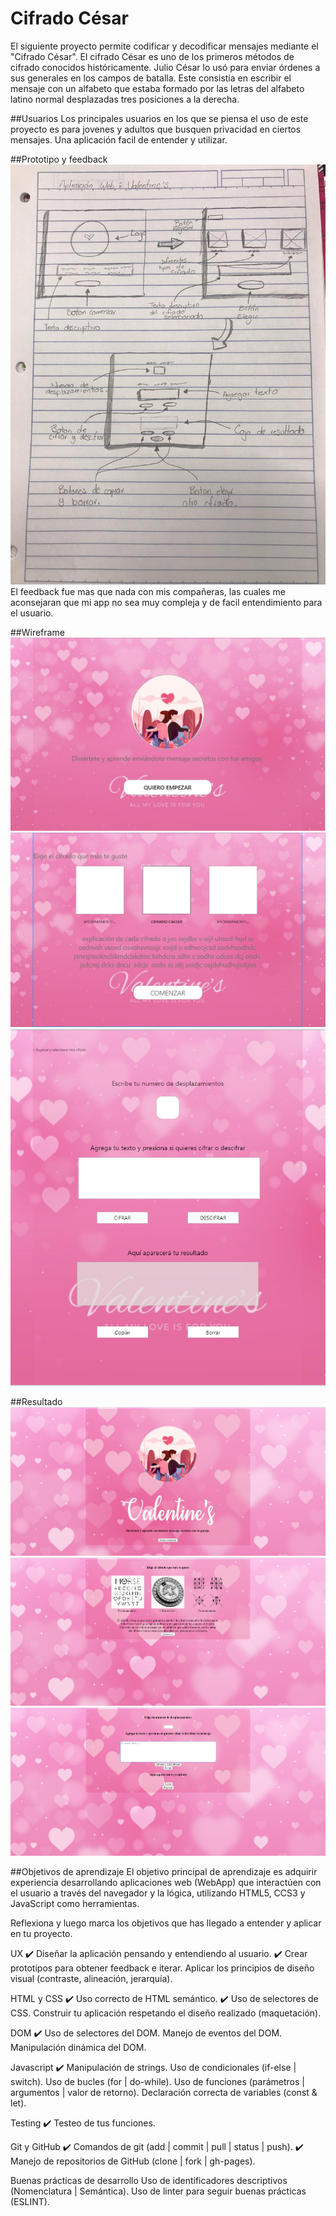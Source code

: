 # Cifrado César

El siguiente proyecto permite codificar y decodificar mensajes mediante el "Cifrado César".
El cifrado César es uno de los primeros métodos de cifrado conocidos históricamente. Julio César lo usó para enviar órdenes a sus generales en los campos de batalla. Este consistía en escribir el mensaje con un alfabeto que estaba formado por las letras del alfabeto latino normal desplazadas tres posiciones a la derecha.

##Usuarios
Los principales usuarios en los que se piensa el uso de este proyecto es para jovenes y adultos que busquen privacidad en ciertos mensajes.
Una aplicación facil de entender y utilizar.

##Prototipo y feedback
<img src = "img/prototipo.jpg">
El feedback fue mas que nada con mis compañeras, las cuales me aconsejaran que mi app no sea muy compleja y de facil entendimiento para el usuario.

##Wireframe
<img src = "img/Screenshot_7.png">
<img src = "img/Screenshot_1.png">
<img src = "img/Screenshot_2.png">


##Resultado
<img src = "img/Screenshot_3.png">
<img src = "img/Screenshot_4.png">
<img src = "img/Screenshot_5.png">


##Objetivos de aprendizaje
El objetivo principal de aprendizaje es adquirir experiencia desarrollando aplicaciones web (WebApp) que interactúen con el usuario a través del navegador y la lógica, utilizando HTML5, CCS3 y JavaScript como herramientas.

Reflexiona y luego marca los objetivos que has llegado a entender y aplicar en tu proyecto.

UX
 :heavy_check_mark: Diseñar la aplicación pensando y entendiendo al usuario.
 :heavy_check_mark: Crear prototipos para obtener feedback e iterar.
 Aplicar los principios de diseño visual (contraste, alineación, jerarquía).

HTML y CSS
 :heavy_check_mark: Uso correcto de HTML semántico.
 :heavy_check_mark: Uso de selectores de CSS.
 Construir tu aplicación respetando el diseño realizado (maquetación).

DOM
 :heavy_check_mark: Uso de selectores del DOM.
 Manejo de eventos del DOM.
 Manipulación dinámica del DOM.

Javascript
 :heavy_check_mark: Manipulación de strings.
 Uso de condicionales (if-else | switch).
 Uso de bucles (for | do-while).
 Uso de funciones (parámetros | argumentos | valor de retorno).
 Declaración correcta de variables (const & let).

Testing
 :heavy_check_mark: Testeo de tus funciones.

Git y GitHub
 :heavy_check_mark: Comandos de git (add | commit | pull | status | push).
 :heavy_check_mark: Manejo de repositorios de GitHub (clone | fork | gh-pages).

Buenas prácticas de desarrollo
 Uso de identificadores descriptivos (Nomenclatura | Semántica).
 Uso de linter para seguir buenas prácticas (ESLINT).

